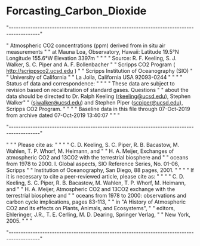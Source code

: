 # Forcasting_Carbon_Dioxide

"-------------------------------------------------------------------------------------------"

" Atmospheric CO2 concentrations (ppm) derived from in situ air measurements                "
" at Mauna Loa, Observatory, Hawaii: Latitude 19.5°N Longitude 155.6°W Elevation 3397m      "
"                                                                                           "
" Source: R. F. Keeling, S. J. Walker, S. C. Piper and A. F. Bollenbacher                   "
" Scripps CO2 Program ( http://scrippsco2.ucsd.edu )                                        "
" Scripps Institution of Oceanography (SIO)                                                 "
" University of California                                                                  "
" La Jolla, California USA 92093-0244                                                       "
"                                                                                           "
" Status of data and correspondence:                                                        "
"                                                                                           "
" These data are subject to revision based on recalibration of standard gases. Questions    "
" about the data should be directed to Dr. Ralph Keeling (rkeeling@ucsd.edu), Stephen Walker"
" (sjwalker@ucsd.edu) and Stephen Piper (scpiper@ucsd.edu), Scripps CO2 Program.            "
"                                                                                           "
" Baseline data in this file through 07-Oct-2019 from archive dated 07-Oct-2019 13:40:07    "
"                                                                                           "

"-------------------------------------------------------------------------------------------"

"                                                                                           "
" Please cite as:                                                                           "
"                                                                                           "
" C. D. Keeling, S. C. Piper, R. B. Bacastow, M. Wahlen, T. P. Whorf, M. Heimann, and       "
" H. A. Meijer, Exchanges of atmospheric CO2 and 13CO2 with the terrestrial biosphere and   "
" oceans from 1978 to 2000.  I. Global aspects, SIO Reference Series, No. 01-06, Scripps    "
" Institution of Oceanography, San Diego, 88 pages, 2001.                                   "
"                                                                                           "
" If it is necessary to cite a peer-reviewed article, please cite as:                       "
"                                                                                           "
" C. D. Keeling, S. C. Piper, R. B. Bacastow, M. Wahlen, T. P. Whorf, M. Heimann, and       "
" H. A. Meijer, Atmospheric CO2 and 13CO2 exchange with the terrestrial biosphere and       "
" oceans from 1978 to 2000: observations and carbon cycle implications, pages 83-113,       "
" in "A History of Atmospheric CO2 and its effects on Plants, Animals, and Ecosystems",     "
" editors, Ehleringer, J.R., T. E. Cerling, M. D. Dearing, Springer Verlag,                 "
" New York, 2005.                                                                           "
"                                                                                           "

"-------------------------------------------------------------------------------------------"
